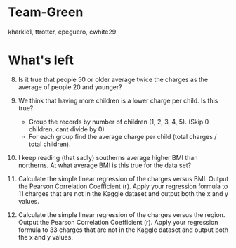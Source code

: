 # Team-Green
kharkle1, ttrotter, epeguero, cwhite29

# What's left
8. Is it true that people 50 or older average twice the charges as the average of people 20 and younger?

10. We think that having more children is a lower charge per child.  Is this true?
    - Group the records by number of children (1, 2, 3, 4, 5). (Skip 0 children, cant divide by 0) 
    - For each group find the average charge per child (total charges / total children).

18. I keep reading (that sadly) southerns average higher BMI than northerns.  At what average BMI is this true for the data set?

20. Calculate the simple linear regression of the charges versus BMI.  Output the Pearson Correlation Coefficient (r).  Apply your regression formula to 11 charges that are not in the Kaggle dataset and output both the x and y values.

22. Calculate the simple linear regression of the charges versus the region.  Output the Pearson Correlation Coefficient (r).  Apply your regression formula to 33 charges that are not in the Kaggle dataset and output both the x and y values.
		